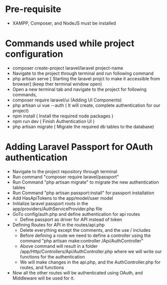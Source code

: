 # Pre-requisite 
- XAMPP, Composer, and NodeJS must be installed 


# Commands used while project configuration 
- composer create-project laravel/laravel project-name
- Navigate to the project through terminal and run following command
- php artisan serve [ Starting the laravel projct to make it accessible from browser] (keep ther terminal window open)
- Open a new terminal tab and navigate to the project for following commands,
- composer require laravel/ui (Adding UI Components)
- php artisan ui vue --auth ( It will create, complete authentication for our project)
- npm install ( Install the required node packages )
- npm run dev ( Finish Authentication UI )
- php artisan migrate ( Migrate the required db tables to the database)

# Adding Laravel Passport for OAuth authentication 
- Navigate to the project repository through terminal 
- Run command "composer require laravel/passport"
- Run Command "php artisan migrate" to migrate the new authentication tables 
- Run Command "php artisan passport:install" for passport installation 
- Add HasApiTokens to the app/model/user model
- Initialize laravel passport roots in the app/providers/AuthServiceProvider.php file
- GoTo config/auth.php and define authentication for api routes 
    - Define passport as driver for API instead of token 
- Defining Routes for API in the routes/api.php 
    - Delete everything except the comments, and the use / includes 
    - Before defining a route we need to define a controller using the command "php artisan make:controller /Api/AuthController"
    - Above command will result in a folder /app/Http/Controllers/Api/AuthController.php where we will write our functions 
    for the authentication 
    - We will make changes in the api.php, and the AuthController.php for routes, and functions 
- Now all the other routes will be authenticated using OAuth, and Middleware will be used for it. 

